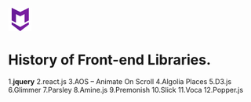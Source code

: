 
![alt text](https://github.com/adam-p/markdown-here/raw/master/src/common/images/icon48.png "Logo Title Text 1")
# History of Front-end Libraries.
1.**jquery**
2.react.js
3.AOS – Animate On Scroll
4.Algolia Places
5.D3.js
6.Glimmer
7.Parsley
8.Amine.js
9.Premonish
10.Slick
11.Voca
12.Popper.js


